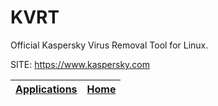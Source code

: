 # KVRT

 Official Kaspersky Virus Removal Tool for Linux.

 SITE: https://www.kaspersky.com

 | [Applications](https://portable-linux-apps.github.io/apps.html) | [Home](https://portable-linux-apps.github.io)
 | --- | --- |
